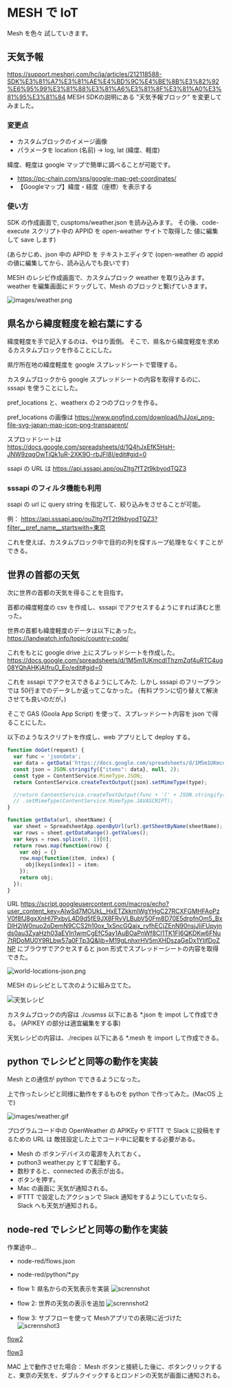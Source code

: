 # MESH で IoT

Mesh を色々 試していきます。

## 天気予報

<https://support.meshprj.com/hc/ja/articles/212118588-SDK%E3%81%A7%E3%81%AE%E4%BD%9C%E4%BE%8B%E3%82%92%E6%95%99%E3%81%88%E3%81%A6%E3%81%8F%E3%81%A0%E3%81%95%E3%81%84>
 MESH SDKの説明にある "天気予報ブロック" を変更してみました。

### 変更点

- カスタムブロックのイメージ画像
- パラメータを location (名前) -> log, lat (緯度、軽度)

緯度、軽度は google マップで簡単に調べることが可能です。

- <https://pc-chain.com/sns/google-map-get-coordinates/>
- 【Googleマップ】緯度・経度（座標）を表示する

### 使い方

SDK の作成画面で, cusptoms/weather.json  を読み込みます。
その後、code- execute スクリプト中の APPID を open-weather サイトで取得した 値に編集して save します)

(あらかじめ、json 中の APPID を テキストエディタで (open-weather の appid の値に編集してから、読み込んでも良いです)

MESH のレシピ作成画面で、カスタムブロック weather を取り込みます。
weather を編集画面にドラッグして、Mesh のブロックと繋げていきます。

![images/weather.png](images/weather.png)

## 県名から緯度軽度を絵右葉にする

緯度軽度を手で記入するのは、やはり面倒。
そこで、県名から緯度軽度を求めるカスタムブロックを作ることにした。

県庁所在地の緯度軽度を google スプレッドシートで管理する。

カスタムブロックから google スプレッドシートの内容を取得するのに、
sssapi を使うことにした。

pref_locations と、weatherx の２つのブロックを作る。

pref_locations の画像は <https://www.pngfind.com/download/hJJoxi_png-file-svg-japan-map-icon-png-transparent/>

スプロッドシートは <https://docs.google.com/spreadsheets/d/1Q4hJxEfK5HsH-JNW9zqgOwTiQk1uR-2XK9O-rbJFI8I/edit#gid=0>

ssapi の URL は <https://api.sssapi.app/ouZltg7fT2t9kbyodTQZ3>

### sssapi のフィルタ機能も利用

ssapi の url に query string を指定して、絞り込みをさせることが可能。

例：
<https://api.sssapi.app/ouZltg7fT2t9kbyodTQZ3?filter__pref_name__startswith=東京>

これを使えば、カスタムブロック中で目的の列を探すループ処理をなくすことができる。

## 世界の首都の天気

次に世界の首都の天気を得ることを目指す。

首都の緯度軽度の csv を作成し、sssapi でアクセスするようにすれば済むと思った。

世界の首都も緯度軽度のデータは以下にあった。
<https://landwatch.info/topic/country-code/>

これをもとに google drive 上にスプレッドシートを作成した。
<https://docs.google.com/spreadsheets/d/1M5m1UKmcdIThzmZqf4uRTC4ug08YQhAHKjAlfruO_Eo/edit#gid=0>

これを sssapi でアクセスできるようにしてみた.
しかし sssapi のフリープランでは 50行までのデータしか返ってこなかった。
(有料プランに切り替えて解決させても良いのだが。)

そこで  GAS (Goola App Script) を使って、スプレッドシート内容を json で得ることにした。

以下のようなスクリプトを作成し、web アプリとして deploy する。

```javascript
function doGet(request) {
  var func = 'jsondata';
  var data = getData('https://docs.google.com/spreadsheets/d/1M5m1UKmcdIThzmZqf4uRTC4ug08YQhAHKjAlfruO_Eo/edit#gid=0', 'locations');
  const json = JSON.stringify({"items": data}, null, 2);
  const type = ContentService.MimeType.JSON;
  return ContentService.createTextOutput(json).setMimeType(type);

  //return ContentService.createTextOutput(func + '(' + JSON.stringify(data, null, 2) + ')')
  // .setMimeType(ContentService.MimeType.JAVASCRIPT);
}

function getData(url, sheetName) {
  var sheet = SpreadsheetApp.openByUrl(url).getSheetByName(sheetName);
  var rows = sheet.getDataRange().getValues();
  var keys = rows.splice(0, 1)[0];
  return rows.map(function(row) {
    var obj = {}
    row.map(function(item, index) {
      obj[keys[index]] = item;
    });
    return obj;
  });
}
```
URL <https://script.googleusercontent.com/macros/echo?user_content_key=AIwSd7MOUkL_HxETZkkmlWgYHgC27RCXFGMHFAoPzV0f8fJ8gxXnHl7PxbyL4D9d5fE9JX8FRvVLBubV50Fm8D70E5drpfnOm5_BxDlH2jW0nuo2oDemN9CCS2h10ox_1xSncGQajx_ryfhECjZEnN90nsjJIiFUpyjnds0au3ZyaHzh03aEVln1wmCgEfC5ay1AuBOaPnWf8CI1TK1FI6QKDKw6FNu7tRDoMU0Y9RLbw57a0FTp3Q&lib=M19gLnhxrHV5mXHDszaGeDx1YIjfDoZNP>
にブラウザでアクセスすると json 形式でスプレッドーシートの内容を取得できた。

![world-locations-json.png](images/world-locations-json.png)

MESH のレシピとして次のように組み立てた。

![天気レシピ](./images/天気.png)

カスタムブロックの内容は ./cusmss 以下にある *.json を impot して作成できる。
(APIKEY の部分は適宜編集をする事)

天気レシピの内容は、./recipes 以下にある *.mesh を import して作成できる。

## python でレシピと同等の動作を実装

Mesh との通信が python でできるようになった。

上で作ったレシピと同様に動作をするものを python で作ってみた。(MacOS 上で)

![images/weather.gif](images/weather.gif)

プログラムコード中の OpenWeather の APIKEy や IFTTT で Slack に投稿をするための URL は 敵技設定した上でコード中に記載をする必要がある。

* Mesh の ボタンデバイスの電源を入れておく。
* puthon3 weather.py とすて起動する。
* 数秒すると、connected の表示が出る。
* ボタンを押す。
* Mac の画面に 天気が通知される。
* IFTTT で設定したアクションで Slack 通知をするようにしていたなら、Slack へも天気が通知される。
## node-red でレシピと同等の動作を実装

作業途中...

- node-red/flows.json
- node-red/python/*.py

 - flow 1:
県名からの天気表示を実装
![scrennshot](images/mesh-meets-node-red.gif)

- flow 2:
世界の天気の表示を追加
![scrennshot2](images/天気2.png)

- flow 3:
サブフローを使って Meshアプリでの表現に近づけた
![scrennshot3](images/天気3.png)

[flow2](./node-red/flows2.json)

[flow3](./node-red/flows3.json)



MAC 上で動作させた場合：
Mesh ボタンと接続した後に、ボタンクリックすると、東京の天気を、ダブルクイックするとロンドンの天気が画面に通知される。
